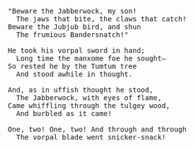 <pre>
  "Beware the Jabberwock, my son!
    The jaws that bite, the claws that catch!
  Beware the Jubjub bird, and shun
    The frumious Bandersnatch!"

  He took his vorpal sword in hand;
    Long time the manxome foe he sought—
  So rested he by the Tumtum tree
    And stood awhile in thought.

  And, as in uffish thought he stood,
    The Jabberwock, with eyes of flame,
  Came whiffling through the tulgey wood,
    And burbled as it came!

  One, two! One, two! And through and through
    The vorpal blade went snicker-snack!
</pre>
